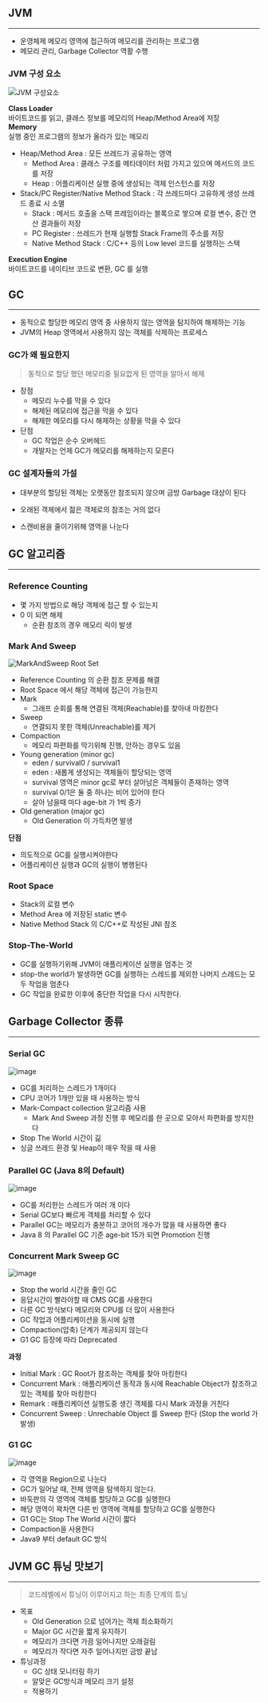 ## JVM 
---
- 운영체제 메모리 영역에 접근하여 메모리를 관리하는 프로그램  
- 메모리 관리, Garbage Collector 역활 수행

### JVM 구성 요소
![JVM 구성요소](https://user-images.githubusercontent.com/9216335/208658204-7f72ed4c-4f9c-4070-895c-bb2a2b9876b3.png)

**Class Loader**  
바이트코드를 읽고, 클래스 정보를 메모리의 Heap/Method Area에 저장  
**Memory**  
실행 중인 프로그램의 정보가 올라가 있는 메모리
- Heap/Method Area : 모든 쓰레드가 공유하는 영역
  - Method Area : 클래스 구조를 메타데이터 처럼 가지고 있으며 메서드의 코드를 저장
  - Heap : 어플리케이션 실행 중에 생성되는 객체 인스턴스를 저장
- Stack/PC Register/Native Method Stack : 각 쓰레드마다 고유하게 생성 쓰레드 종료 시 소멸
  - Stack : 메서드 호출을 스택 프레임이라는 블록으로 쌓으며 로컬 변수, 중간 연산 결과들이 저장
  - PC Register : 쓰레드가 현재 실행할 Stack Frame의 주소를 저장
  - Native Method Stack : C/C++ 등의 Low level 코드를 실행하는 스택

**Execution Engine**  
바이트코드를 네이티브 코드로 변환, GC 를 실행

## GC 
---
- 동적으로 할당한 메모리 영역 중 사용하지 않는 영역을 탐지하여 해제하는 기능  
- JVM의 Heap 영역에서 사용하지 않는 객체를 삭제하는 프로세스

### GC가 왜 필요한지
> 동적으로 할당 했던 메모리중 필요없게 된 영역을 알아서 해제
- 장점
  - 메모리 누수를 막을 수 있다
  - 해제된 메모리에 접근을 막을 수 있다
  - 해제한 메모리를 다시 해제하는 상황을 막을 수 있다
- 단점
  - GC 작업은 순수 오버헤드
  - 개발자는 언제 GC가 메모리를 해제하는지 모른다

### GC 설계자들의 가설
- 대부분의 할당된 객체는 오랫동안 참조되지 않으며 금방 Garbage 대상이 된다
- 오래된 객체에서 젊은 객체로의 참조는 거의 없다

- 스캔비용을 줄이기위해 영역을 나눈다 

## GC 알고리즘
---
### Reference Counting
- 몇 가지 방법으로 해당 객체에 접근 할 수 있는지
- 0 이 되면 해제
  - 순환 참조의 경우 메모리 릭이 발생
### Mark And Sweep
![MarkAndSweep Root Set](https://user-images.githubusercontent.com/9216335/208663141-315a1646-dbcf-4c82-b688-d8b4d950778a.png)
- Reference Counting 의 순환 참조 문제를 해결
- Root Space 에서 해당 객체에 접근이 가능한지
- Mark
  - 그래프 순회를 통해 연결된 객체(Reachable)를 찾아내 마킹한다
- Sweep
  - 연결되지 못한 객체(Unreachable)를 제거
- Compaction
  - 메모리 파편화를 막기위해 진행, 안하는 경우도 있음  
- Young generation (minor gc)
  - eden / survival0 / survival1
  - eden : 새롭게 생성되는 객체들이 할당되는 영역
  - survival 영역은 minor gc로 부터 살아남은 객체들이 존재하는 영역
  - survival 0/1은 둘 중 하나는 비어 있어야 한다
  - 살아 남을때 마다 age-bit 가 1씩 증가
- Old generation (major gc)
  - Old Generation 이 가득차면 발생 
  
**단점**
- 의도적으로 GC를 실행시켜야한다
- 어플리케이션 실행과 GC의 실행이 병행된다

### Root Space
- Stack의 로컬 변수
- Method Area 에 저장된 static 변수
- Native Method Stack 의 C/C++로 작성된 JNI 참조

### Stop-The-World
- GC를 실행하기위해 JVM이 애플리케이션 실행을 멈추는 것
- stop-the world가 발생하면 GC를 실행하는 스레드를 제외한 나머지 스레드는 모두 작업을 멈춘다
- GC 작업을 완료한 이후에 중단한 작업을 다시 시작한다.

## Garbage Collector 종류
---
### Serial GC
![image](https://user-images.githubusercontent.com/9216335/208672185-d8a8475b-1f5a-430d-89ee-b65cc835ba2d.png)
- GC를 처리하는 스레드가 1개이다
- CPU 코어가 1개만 있을 때 사용하는 방식
- Mark-Compact collection 알고리즘 사용
  - Mark And Sweep 과정 진행 후 메모리를 한 곳으로 모아서 파편화를 방지한다
- Stop The World 시간이 긺
- 싱글 쓰레드 환경 및 Heap이 매우 작을 때 사용

### Parallel GC (Java 8의 Default)
![image](https://user-images.githubusercontent.com/9216335/208672149-4cb96974-4039-4306-9322-2298394ba837.png)
- GC를 처리한는 스레드가 여러 개 이다
- Serial GC보다 빠르게 객체를 처리할 수 있다
- Parallel GC는 메모리가 충분하고 코어의 개수가 많을 때 사용하면 좋다
- Java 8 의 Parallel GC 기준 age-bit 15가 되면 Promotion 진행

### Concurrent Mark Sweep GC
![image](https://user-images.githubusercontent.com/9216335/208671721-c83ee69e-ba6d-476c-ba27-a164391c8b22.png)
- Stop the world 시간을 줄인 GC 
- 응답시간이 빨라야할 때 CMS GC를 사용한다
- 다른 GC 방식보다 메모리와 CPU를 더 많이 사용한다
- GC 작업과 어플리케이션을 동시에 실행
- Compaction(압축) 단계가 제공되지 않는다  
- G1 GC 등장에 따라 Deprecated

**과정**
- Initial Mark : GC Root가 참조하는 객체를 찾아 마킹한다
- Concurrent Mark : 애플리케이션 동작과 동시에 Reachable Object가 참조하고 있는 객체를 찾아 마킹한다
- Remark : 애플리케이션 실행도중 생긴 객체를 다시 Mark 과정을 거친다
- Concurrent Sweep : Unrechable Object 를 Sweep 한다 (Stop the world 가 발생)
  
### G1 GC
![image](https://user-images.githubusercontent.com/9216335/208672346-fb0cd379-f6ee-41a7-aabb-f2849082f5dd.png)
- 각 영역을 Region으로 나눈다
- GC가 일어날 때, 전체 영역을 탐색하지 않는다.
- 바둑판의 각 영역에 객체를 할당하고 GC를 실행한다
- 해당 영역이 꽉차면 다른 빈 영역에 객체를 할당하고 GC를 실행한다
- G1 GC는 Stop The World 시간이 짧다
- Compaction을 사용한다
- Java9 부터 default GC 방식

## JVM GC 튜닝 맛보기
---
> 코드레벨에서 튜닝이 이루어지고 하는 최종 단계의 튜닝
- 목표
  - Old Generation 으로 넘어가는 객체 최소화하기
  - Major GC 시간을 짧게 유지하기
  - 메모리가 크다면 가끔 일어나지만 오래걸림
  - 메모리가 작다면 자주 일어나지만 금방 끝남
- 튜닝과정
  - GC 상태 모니터링 하기
  - 알맞은 GC방식과 메모리 크기 설정
  - 적용하기
  
